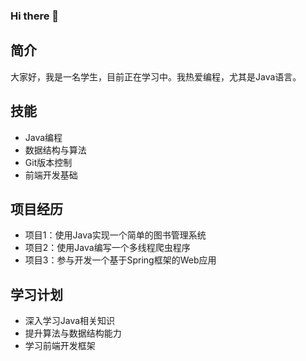 ### Hi there 👋

<!--
**xiyuxiaol/xiyuxiaol** is a ✨ _special_ ✨ repository because its `README.md` (this file) appears on your GitHub profile.

Here are some ideas to get you started:

- 🔭 I’m currently working on ...
- 🌱 I’m currently learning ...
- 👯 I’m looking to collaborate on ...
- 🤔 I’m looking for help with ...
- 💬 Ask me about ...
- 📫 How to reach me: ...
- 😄 Pronouns: ...
- ⚡ Fun fact: ...
-->
## 简介

大家好，我是一名学生，目前正在学习中。我热爱编程，尤其是Java语言。

## 技能

- Java编程
- 数据结构与算法
- Git版本控制
- 前端开发基础

## 项目经历

- 项目1：使用Java实现一个简单的图书管理系统
- 项目2：使用Java编写一个多线程爬虫程序
- 项目3：参与开发一个基于Spring框架的Web应用

## 学习计划

- 深入学习Java相关知识
- 提升算法与数据结构能力
- 学习前端开发框架
